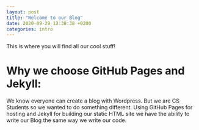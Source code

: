 ```yaml
---
layout: post
title: "Welcome to our Blog"
date: 2020-09-29 12:38:38 +0200
categories: intro
---
```


This is where you will find all our cool stuff!

# Why we choose GitHub Pages and Jekyll:
We know everyone can create a blog with Wordpress. But we are CS Students so we wanted to do something different.
Using GitHub Pages for hosting and Jekyll for building our static HTML site we have the ability to write our Blog the same way we write our code.
